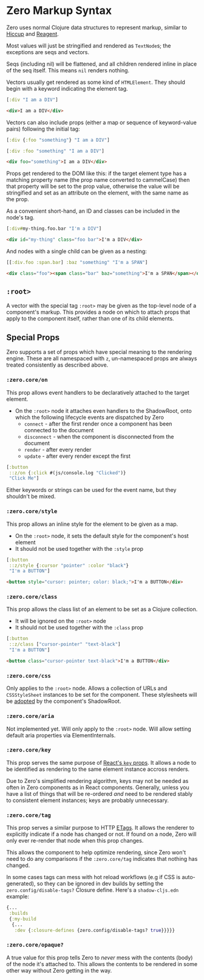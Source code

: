 # Zero Markup Syntax
Zero uses normal Clojure data structures to represent markup, similar to
[Hiccup](https://github.com/weavejester/hiccup) and
[Reagent](https://reagent-project.github.io/).

Most values will just be stringified and rendered as `TextNode`s; the exceptions
are seqs and vectors.

Seqs (including nil) will be flattened, and all children rendered inline in place
of the seq itself.  This means `nil` renders nothing.

Vectors usually get rendered as some kind of `HTMLElement`.  They should
begin with a keyword indicating the element tag.

```clojure
[:div "I am a DIV"]
```
```html
<div>I am a DIV</div>
```

Vectors can also include props (either a map or sequence of keyword-value pairs)
following the initial tag:

```clojure
[:div {:foo "something"} "I am a DIV"]
```
```clojure
[:div :foo "something" "I am a DIV"]
```
```html
<div foo="something">I am a DIV</div>
```

Props get rendered to the DOM like this: if the target element type has a matching
property name (the prop name converted to cammelCase) then that property will be
set to the prop value, otherwise the value will be stringified and set as an attribute
on the element, with the same name as the prop.

As a convenient short-hand, an ID and classes can be included in the node's tag.
```clojure
[:div#my-thing.foo.bar "I'm a DIV"]
```
```html
<div id="my-thing" class="foo bar">I'm a DIV</div>
```

And nodes with a single child can be given as a nesting:
```clojure
[[:div.foo :span.bar] :baz "something" "I'm a SPAN"]
```
```html
<div class="foo"><span class="bar" baz="something">I'm a SPAN</span></div>
```

## `:root>`
A vector with the special tag `:root>` may be given as the top-level node of a component's
markup.  This provides a node on which to attach props that apply to the component itself,
rather than one of its child elements.

## Special Props
Zero supports a set of props which have special meaning to the rendering
engine.  These are all namespaced with `z`, un-namespaced props are always treated
consistently as described above.

### `:zero.core/on`
This prop allows event handlers to be declaratively attached to the target element.
- On the `:root>` node it attaches even handlers to the ShadowRoot, onto which the
  following lifecycle events are dispatched by Zero
    + `connect` - after the first render once a component has been connected to the document
    + `disconnect` - when the component is disconnected from the document
    + `render` - after every render
    + `update` - after every render except the first
```clojure
[:button
 ::z/on {:click #(js/console.log "Clicked")}
 "Click Me"]
```

Either keywords or strings can be used for the event name, but they shouldn't be mixed.

### `:zero.core/style`
This prop allows an inline style for the element to be given as a map.
- On the `:root>` node, it sets the default style for the component's host element
- It should not be used together with the `:style` prop
```clojure
[:button
 ::z/style {:cursor "pointer" :color "black"}
 "I'm a BUTTON"]
```
```html
<button style="cursor: pointer; color: black;">I'm a BUTTON</div>
```

### `:zero.core/class`
This prop allows the class list of an element to be set as a Clojure collection.
- It will be ignored on the `:root>` node
- It should not be used together with the `:class` prop
```clojure
[:button
 ::z/class ["cursor-pointer" "text-black"]
 "I'm a BUTTON"]
```
```html
<button class="cursor-pointer text-black">I'm a BUTTON</div>
```

### `:zero.core/css`
Only applies to the `:root>` node.  Allows a collection of URLs
and `CSSStyleSheet` instances to be set for the component.  These
stylesheets will be
[adopted](https://developer.mozilla.org/en-US/docs/Web/API/Document/adoptedStyleSheets)
by the component's ShadowRoot.

### `:zero.core/aria`
Not implemented yet.  Will only apply to the `:root>` node.  Will allow setting default
aria properties via ElementInternals.

### `:zero.core/key`
This prop serves the same purpose of
[React's `key` props](https://developer.mozilla.org/en-US/docs/Web/API/Document/adoptedStyleSheets).
It allows a node to be identified as rendering to the same element instance accross renders.

Due to Zero's simplified rendering algorithm, keys may not be needed as often in Zero
components as in React components.  Generally, unless you have a list of things that
will be re-ordered _and_ need to be rendered stably to consistent element instances;
keys are probably unnecessary.

### `:zero.core/tag`
This prop serves a similar purpose to HTTP [ETags](https://developer.mozilla.org/en-US/docs/Web/HTTP/Headers/ETag).  It allows the renderer to explicitly indicate if a node has changed or not.  If found
on a node, Zero will only ever re-render that node when this prop changes.

This allows the component to help optimize rendering, since Zero won't need to do any comparisons
if the `:zero.core/tag` indicates that nothing has changed.

In some cases tags can mess with hot reload workflows (e.g if CSS is auto-generated),
so they can be ignored in dev builds by setting the `zero.config/disable-tags?` Closure
define.  Here's a `shadow-cljs.edn` example:
```clojure
{...
 :builds
 {:my-build
  {...
   :dev {:closure-defines {zero.config/disable-tags? true}}}}}
```

### `:zero.core/opaque?`
A true value for this prop tells Zero to _never_ mess with the contents (body) of the node it's attached to.
This allows the contents to be rendered in some other way without Zero getting in the way.